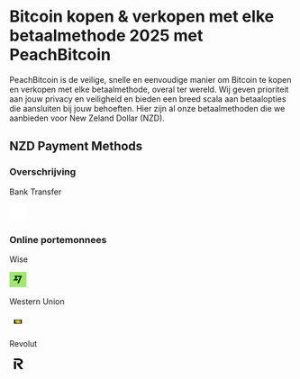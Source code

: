 <body class="payment-methods-page">

# Bitcoin kopen & verkopen met elke betaalmethode 2025 met PeachBitcoin

PeachBitcoin is de veilige, snelle en eenvoudige manier om Bitcoin te kopen en verkopen met elke betaalmethode, overal ter wereld. Wij geven prioriteit aan jouw privacy en veiligheid en bieden een breed scala aan betaalopties die aansluiten bij jouw behoeften. Hier zijn al onze betaalmethoden die we aanbieden voor New Zeland Dollar (NZD).

## NZD Payment Methods

### Overschrijving

<div class="payment-grid">
    <div class="payment-grid-item">
        <p>Bank Transfer</p> 
        <img src="/img/faq/logoimg/blank.png" width="30px" height="27px" alt="Koop bitcoin met bank transfer, Verkoop bitcoin met bank transfer">
    </div>
</div>

### Online portemonnees

<div class="payment-grid">
        <div class="payment-grid-item">
        <p>Wise</p> 
        <img src="/img/faq/logoimg/wise.png" width="30px" height="27px" alt="Koop bitcoin met Wise, Verkoop bitcoin met Wise">
    </div>
    <div class="payment-grid-item">
        <p>Western Union</p> 
        <img src="/img/faq/logoimg/westernunion.png" width="30px" height="27px" alt="Koop bitcoin met Western Union, Verkoop bitcoin met Western Union">
    </div>
        <div class="payment-grid-item">
        <p>Revolut</p> 
        <img src="/img/faq/logoimg/revolut.png" width="30px" height="27px" alt="Koop bitcoin met Revolut, Verkoop bitcoin met Revolut">
    </div>
</div>

</body>
